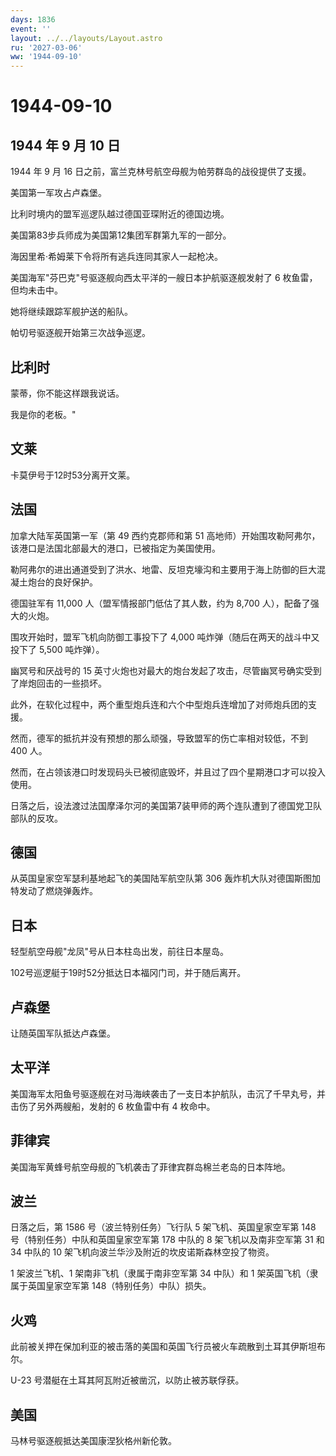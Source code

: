 ```yaml
---
days: 1836
event: ''
layout: ../../layouts/Layout.astro
ru: '2027-03-06'
ww: '1944-09-10'
---
```


# 1944-09-10

## 1944 年 9 月 10 日

1944 年 9 月 16 日之前，富兰克林号航空母舰为帕劳群岛的战役提供了支援。

美国第一军攻占卢森堡。

比利时境内的盟军巡逻队越过德国亚琛附近的德国边境。

美国第83步兵师成为美国第12集团军群第九军的一部分。

海因里希·希姆莱下令将所有逃兵连同其家人一起枪决。

美国海军"芬巴克"号驱逐舰向西太平洋的一艘日本护航驱逐舰发射了 6
枚鱼雷，但均未击中。

她将继续跟踪军舰护送的船队。

帕切号驱逐舰开始第三次战争巡逻。

## 比利时

蒙蒂，你不能这样跟我说话。

我是你的老板。"

## 文莱

卡莫伊号于12时53分离开文莱。

## 法国

加拿大陆军英国第一军（第 49 西约克郡师和第 51
高地师）开始围攻勒阿弗尔，该港口是法国北部最大的港口，已被指定为美国使用。

勒阿弗尔的进出通道受到了洪水、地雷、反坦克壕沟和主要用于海上防御的巨大混凝土炮台的良好保护。

德国驻军有 11,000 人（盟军情报部门低估了其人数，约为 8,700
人），配备了强大的火炮。

围攻开始时，盟军飞机向防御工事投下了 4,000
吨炸弹（随后在两天的战斗中又投下了 5,500 吨炸弹）。

幽冥号和厌战号的 15
英寸火炮也对最大的炮台发起了攻击，尽管幽冥号确实受到了岸炮回击的一些损坏。

此外，在软化过程中，两个重型炮兵连和六个中型炮兵连增加了对师炮兵团的支援。

然而，德军的抵抗并没有预想的那么顽强，导致盟军的伤亡率相对较低，不到 400
人。

然而，在占领该港口时发现码头已被彻底毁坏，并且过了四个星期港口才可以投入使用。

日落之后，设法渡过法国摩泽尔河的美国第7装甲师的两个连队遭到了德国党卫队部队的反攻。

## 德国

从英国皇家空军瑟利基地起飞的美国陆军航空队第 306
轰炸机大队对德国斯图加特发动了燃烧弹轰炸。

## 日本

轻型航空母舰"龙凤"号从日本柱岛出发，前往日本屋岛。

102号巡逻艇于19时52分抵达日本福冈门司，并于随后离开。

## 卢森堡

让随英国军队抵达卢森堡。

## 太平洋

美国海军太阳鱼号驱逐舰在对马海峡袭击了一支日本护航队，击沉了千早丸号，并击伤了另外两艘船，发射的
6 枚鱼雷中有 4 枚命中。

## 菲律宾

美国海军黄蜂号航空母舰的飞机袭击了菲律宾群岛棉兰老岛的日本阵地。

## 波兰

日落之后，第 1586 号（波兰特别任务）飞行队 5 架飞机、英国皇家空军第 148
号（特别任务）中队和英国皇家空军第 178 中队的 8 架飞机以及南非空军第 31
和 34 中队的 10 架飞机向波兰华沙及附近的坎皮诺斯森林空投了物资。

1 架波兰飞机、1 架南非飞机（隶属于南非空军第 34 中队）和 1
架英国飞机（隶属于英国皇家空军第 148（特别任务）中队）损失。

## 火鸡

此前被关押在保加利亚的被击落的美国和英国飞行员被火车疏散到土耳其伊斯坦布尔。

U-23 号潜艇在土耳其阿瓦附近被凿沉，以防止被苏联俘获。

## 美国

马林号驱逐舰抵达美国康涅狄格州新伦敦。